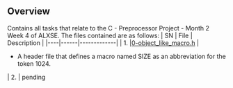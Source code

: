 ## Overview ##

Contains all tasks that relate to the C - Preprocessor Project - Month 2 Week 4 of ALXSE.
The files contained are as follows:
| SN | File | Description |
|----|------|-------------|
| 1. |[0-object_like_macro.h](https://github.com/) | <ul><li>A header file that defines a macro named SIZE as an abbreviation for the token 1024.<br/></li></ul>
| 2. | pending